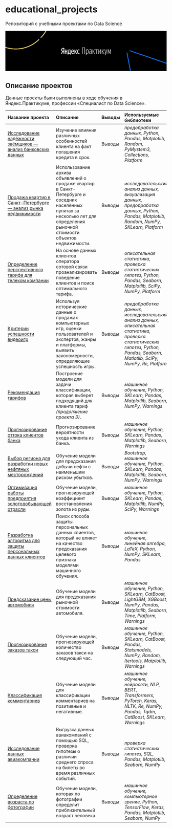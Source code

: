 # educational_projects
 Репозиторий с учебными проектами по Data Science

[![Practicum Logo](practicum_logo.jpg "Yandex.Practicum logo")](https://praktikum.yandex.ru/)

## Описание проектов

Данные проекты были выполнены в ходе обучения в Яндекс.Практикуме, профессии «Специалист по Data Science».

| Название проекта | Описание | Выводы | Используемые библиотеки | Статус проекта |
| :---------------------- | :---------------------- | :---------------------- | :---------------------- | :---------------------- |
| [Исследование надёжности заёмщиков — анализ банковских данных](01_bank_clients_reliability) | Изучение влияния различных особенностей клиента на факт погашения кредита в срок. | Выводы | *предобработка данных, Python, Pandas, Matplotlib, Random, PyMystem3, Collections, Platform* | Завершён |
| [Продажа квартир в Санкт-Петербурге — анализ рынка недвижимости](02_real_estate_spb) | Использование архива объявлений о продаже квартир в Санкт-Петербурге и соседних населённых пунктах за несколько лет для определения рыночной стоимости объектов недвижимости. | Выводы | *исследовательский анализ данных, визуализация данных, предобработка данных, Python, Pandas, Matplotlib, Random, NumPy, SKLearn, Platform* | Завершён |
| [Определение перспективного тарифа для телеком компании](03_mobile_tariffs) | На основе данных клиентов оператора сотовой связи проанализировать поведение клиентов и поиск оптимального тарифа. | Выводы | *описательная статистика, проверка статистических гипотез, Python, Pandas, Seaborn, Matplotlib, SciPy, NumPy, Platform* | Завершён |
| [Критерии успешности видеоигр](04_games) | Используя исторические данные о продажах компьютерных игр, оценки пользователей и экспертов, жанры и платформы, выявить закономерности, определяющие успешность игры. | Выводы | *предобработка данных, исследовательский анализ данных, описательная статистика, проверка статистических гипотез, Python, Pandas, Seaborn, Matlotlib, SciPy, NumPy, Re, Platform* | Завершён |
| [Рекомендация тарифов](05_mobile_tariffs_ML) | Построение модели для задачи классификации, которая выберет подходящий для клиента тариф *(продолжение проекта 3)*. | Выводы | *машинное обучение, Python, SKLearn, Pandas, Matplotlib, Seaborn, NumPy, Warnings* | Завершён |
| [Прогнозирование оттока клиентов банка](06_bank_churn) | Прогнозирование вероятности ухода клиента из банка. | Выводы | *машинное обучение, Python, SKLearn, Pandas, Matplotlib, Seaborn, Warnings* | Завершён |
| [Выбор региона для разработки новых нефтяных месторождений](07_oil_wells) | Обучение модели для предсказания добычи нефти с наименьшим риском убытков. | Выводы | *Bootstrap, машинное обучение, Python, SKLearn, Pandas, Matplotlib, Seaborn, NumPy, Warnings* | Завершён |
| [Оптимизация работы предприятия золотодобывающей отрасли](08_gold_recovery) | Обучение модели, прогнозирующей коэффициент восстановления золота из руды. | Выводы | *машинное обучение, Python, SKLearn, Pandas, Matplotlib, NumPy, SciPy, Warnings* | Завершён |
| [Разработка алгоритма для защиты персональных данных клиентов](09_data_encryption) | Поиск способа защиты персональных данных клиентов, который не влияет на качество предсказания целевого признака моделями машинного обучения. | Выводы | *машинное обучение, линейная алгебра, LaTeX, Python, NumPy, SKLearn, Pandas* | Завершён |
| [Предсказание цены автомобиля](10_car_price) | Обучение модели для предсказания рыночной стоимости автомобиля. | Выводы | *машинное обучение, Python, SKLearn, CatBoost, LightGBM, XGBoost, NumPy, Pandas, Matplotlib, Seaborn, Time, Platform, Warnings* | Подготовка к публикации |
| [Прогнозирование заказов такси](11_taxi) | Обучение модели, прогнозирующей количество заказов такси на следующий час. | Выводы | *машинное обучение, Python, SKLearn, CatBoost, Pandas, Statsmodels, NumPy, Random, Itertools,  Matplotlib, Warnings* | Подготовка к публикации |
| [Классификация комментариев](12_nlp) | Обучение модели для классификации комментариев на позитивные и негативные. | Выводы | *машинное обучение, нейросети, NLP, BERT, Transformers, PyTorch, Keras, NLTK, Re, NumPy, Pandas, Tqdm, CatBoost, SKLearn, Warnings* | Подготовка к публикации |
| [Исследование данных авиакомпании](13_airlines) | Выгрузка данных авиакомпаний с помощью SQL, проверка гипотезы о различии среднего спроса на билеты во время различных событий. | Выводы | *проверка статистических гипотез, SQL, Pandas, Matplotlib, Seaborn, NumPy* | Подготовка к публикации |
| [Определение возраста по фотографии](14_cv_age) | Обучение модели, которая по фотографии определит приблизительный возраст человека. | Выводы | *машинное обучение, компьютерное зрение, Python, TensorFlow, Keras, Pandas, Matplotlib, Seaborn, NumPy* | Подготовка к публикации |